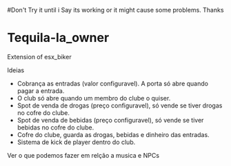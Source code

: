 #Don't Try it until i Say its working or it might cause some problems. Thanks

# Tequila-la_owner
Extension of esx_biker

Ideias 
- Cobrança as entradas (valor configuravel). A porta só abre quando pagar a entrada.
- O club só abre quando um membro do clube o quiser.
- Spot de venda de drogas (preço configuravel), só vende se tiver drogas no cofre do clube.
- Spot de venda de bebidas (preço configuravel), só vende se tiver bebidas no cofre do clube.
- Cofre do clube, guarda as drogas, bebidas e dinheiro das entradas.
- Sistema de kick de player dentro do club.

Ver o que podemos fazer em relção a musica e NPCs
